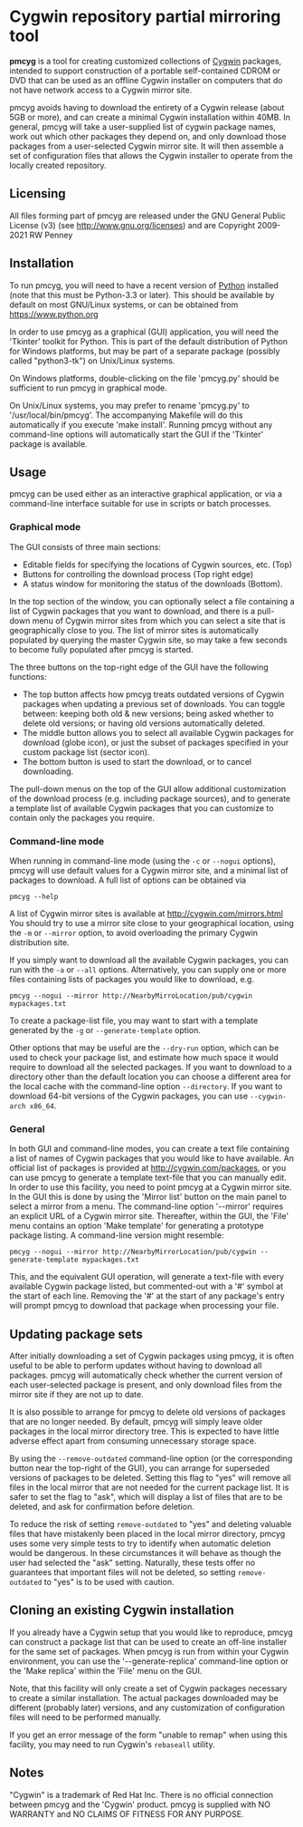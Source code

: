 # Cygwin repository partial mirroring tool

**pmcyg** is a tool for creating customized collections of
[Cygwin](https://www.cygwin.com) packages,
intended to support construction of a portable self-contained CDROM or DVD
that can be used as an offline Cygwin installer on computers that
do not have network access to a Cygwin mirror site.

pmcyg avoids having to download the entirety of a Cygwin release
(about 5GB or more), and can create a minimal Cygwin installation within 40MB.
In general, pmcyg will take a user-supplied list of cygwin package names,
work out which other packages they depend on, and only download those packages
from a user-selected Cygwin mirror site.  It will then assemble a set of
configuration files that allows the Cygwin installer to operate from
the locally created repository.


## Licensing

All files forming part of pmcyg are released under
the GNU General Public License (v3) (see http://www.gnu.org/licenses)
and are Copyright 2009-2021 RW Penney


## Installation

To run pmcyg, you will need to have a recent version of
[Python](https://www.python.org) installed
(note that this must be Python-3.3 or later). This should be available
by default on most GNU/Linux systems, or can be obtained from
https://www.python.org

In order to use pmcyg as a graphical (GUI) application, you will need
the 'Tkinter' toolkit for Python. This is part of the default distribution of
Python for Windows platforms, but may be part of a separate package
(possibly called "python3-tk") on Unix/Linux systems.

On Windows platforms, double-clicking on the file 'pmcyg.py' should be
sufficient to run pmcyg in graphical mode.

On Unix/Linux systems, you may prefer to rename 'pmcyg.py'
to '/usr/local/bin/pmcyg'. The accompanying Makefile will do this
automatically if you execute 'make install'. Running pmcyg without any
command-line options will automatically start the GUI if the 'Tkinter'
package is available.


## Usage

pmcyg can be used either as an interactive graphical application,
or via a command-line interface suitable for use in scripts or batch processes.

### Graphical mode

The GUI consists of three main sections:
  * Editable fields for specifying the locations of Cygwin sources, etc. (Top)
  * Buttons for controlling the download process (Top right edge)
  * A status window for monitoring the status of the downloads (Bottom).

In the top section of the window, you can optionally select a file containing
a list of Cygwin packages that you want to download, and there is a pull-down
menu of Cygwin mirror sites from which you can select a site that is
geographically close to you. The list of mirror sites is automatically
populated by querying the master Cygwin site, so may take a few seconds
to become fully populated after pmcyg is started.

The three buttons on the top-right edge of the GUI have the following functions:
  * The top button affects how pmcyg treats outdated versions of Cygwin packages
    when updating a previous set of downloads. You can toggle between:
    keeping both old & new versions; being asked whether to delete old versions;
    or having old versions automatically deleted.
  * The middle button allows you to select all available Cygwin packages
    for download (globe icon), or just the subset of packages specified
    in your custom package list (sector icon).
  * The bottom button is used to start the download, or to cancel downloading.

The pull-down menus on the top of the GUI allow additional customization
of the download process (e.g. including package sources), and to generate
a template list of available Cygwin packages that you can customize
to contain only the packages you require.

### Command-line mode

When running in command-line mode (using the `-c` or `--nogui` options),
pmcyg will use default values for a Cygwin mirror site, and a minimal
list of packages to download. A full list of options can be obtained via

```
pmcyg --help
```

A list of Cygwin mirror sites is available at http://cygwin.com/mirrors.html
You should try to use a mirror site close to your geographical location,
using the `-m` or `--mirror` option, to avoid overloading the primary
Cygwin distribution site.

If you simply want to download all the available Cygwin packages,
you can run with the `-a` or `--all` options. Alternatively, you can
supply one or more files containing lists of packages you would like
to download, e.g.

```
pmcyg --nogui --mirror http://NearbyMirroLocation/pub/cygwin mypackages.txt
```

To create a package-list file, you may want to start with a template
generated by the `-g` or `--generate-template` option.

Other options that may be useful are the `--dry-run` option, which can be used
to check your package list, and estimate how much space it would require
to download all the selected packages. If you want to download to a directory
other than the default location you can choose a different area for the
local cache with the command-line option `--directory`. If you want
to download 64-bit versions of the Cygwin packages, you can use
`--cygwin-arch x86_64`.


### General

In both GUI and command-line modes, you can create a text file
containing a list of names of Cygwin packages that you would like to
have available. An official list of packages is provided at
http://cygwin.com/packages, or you can use pmcyg to generate a template
text-file that you can manually edit. In order to use this facility,
you need to point pmcyg at a Cygwin mirror site. In the GUI
this is done by using the 'Mirror list' button on the main panel to select
a mirror from a menu. The command-line option '--mirror' requires an
explicit URL of a Cygwin mirror site. Thereafter, within the GUI,
the 'File' menu contains an option 'Make template' for generating
a prototype package listing. A command-line version might resemble:

```
pmcyg --nogui --mirror http://NearbyMirrorLocation/pub/cygwin --generate-template mypackages.txt
```

This, and the equivalent GUI operation, will generate a text-file
with every available Cygwin package listed, but commented-out with
a '#' symbol at the start of each line. Removing the '#' at the start
of any package's entry will prompt pmcyg to download that package when
processing your file.



## Updating package sets

After initially downloading a set of Cygwin packages using pmcyg, it is often
useful to be able to perform updates without having to download all packages.
pmcyg will automatically check whether the current version of each
user-selected package is present, and only download files from the mirror site
if they are not up to date.

It is also possible to arrange for pmcyg to delete old versions of packages
that are no longer needed. By default, pmcyg will simply leave older packages
in the local mirror directory tree. This is expected to have little adverse
effect apart from consuming unnecessary storage space.

By using the `--remove-outdated` command-line option (or the corresponding
button near the top-right of the GUI), you can arrange for superseded
versions of packages to be deleted.
Setting this flag to "yes" will remove all files in the local mirror that
are not needed for the current package list. It is safer to set the flag to
"ask", which will display a list of files that are to be deleted, and ask for
confirmation before deletion.

To reduce the risk of setting `remove-outdated` to "yes" and deleting valuable
files that have mistakenly been placed in the local mirror directory,
pmcyg uses some very simple tests to try to identify when automatic deletion
would be dangerous. In these circumstances it will behave as though the user
had selected the "ask" setting. Naturally, these tests offer no guarantees
that important files will not be deleted, so setting `remove-outdated` to "yes"
is to be used with caution.


## Cloning an existing Cygwin installation

If you already have a Cygwin setup that you would like to reproduce,
pmcyg can construct a package list that can be used to create an off-line
installer for the same set of packages. When pmcyg is run from within
your Cygwin environment, you can use the '--generate-replica' command-line
option or the 'Make replica' within the 'File' menu on the GUI.

Note, that this facility will only create a set of Cygwin packages necessary
to create a similar installation. The actual packages downloaded may be
different (probably later) versions, and any customization of configuration
files will need to be performed manually.

If you get an error message of the form "unable to remap" when using this
facility, you may need to run Cygwin's `rebaseall` utility.


## Notes

"Cygwin" is a trademark of Red Hat Inc.
There is no official connection between pmcyg and the 'Cygwin' product.
pmcyg is supplied with NO WARRANTY and NO CLAIMS OF FITNESS FOR ANY PURPOSE.
